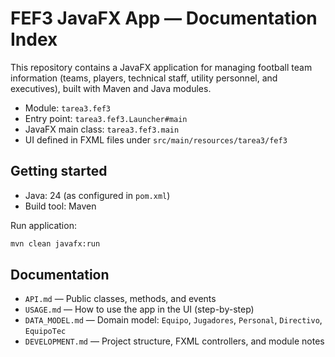 # FEF3 JavaFX App — Documentation Index

This repository contains a JavaFX application for managing football team information (teams, players, technical staff, utility personnel, and executives), built with Maven and Java modules.

- Module: `tarea3.fef3`
- Entry point: `tarea3.fef3.Launcher#main`
- JavaFX main class: `tarea3.fef3.main`
- UI defined in FXML files under `src/main/resources/tarea3/fef3`

## Getting started

- Java: 24 (as configured in `pom.xml`)
- Build tool: Maven

Run application:

```bash
mvn clean javafx:run
```

## Documentation

- `API.md` — Public classes, methods, and events
- `USAGE.md` — How to use the app in the UI (step-by-step)
- `DATA_MODEL.md` — Domain model: `Equipo`, `Jugadores`, `Personal`, `Directivo`, `EquipoTec`
- `DEVELOPMENT.md` — Project structure, FXML controllers, and module notes